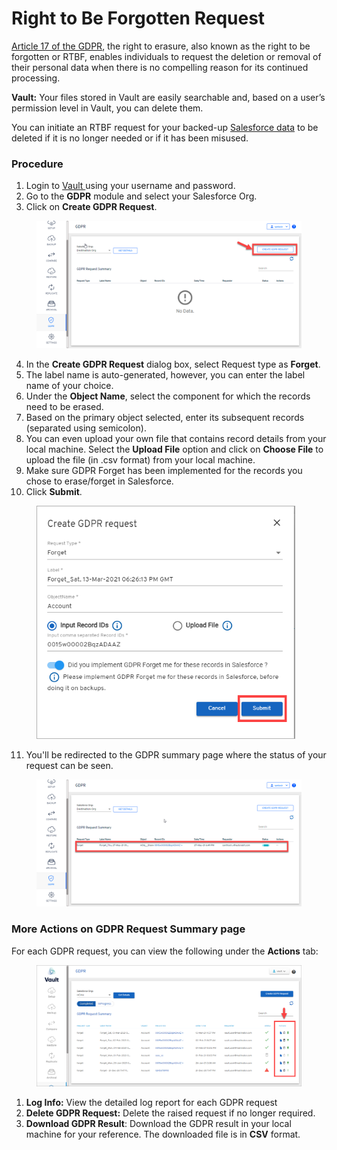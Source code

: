 # Right to Be Forgotten Request

[Article 17 of the GDPR](https://gdpr-info.eu/art-17-gdpr/), the right to erasure, also known as the right to be forgotten or RTBF, enables individuals to request the deletion or removal of their personal data when there is no compelling reason for its continued processing.

**Vault:** Your files stored in Vault are easily searchable and, based on a user’s permission level in Vault, you can delete them.

You can initiate an RTBF request for your backed-up [Salesforce data](https://www.autorabit.com/blog/how-to-backup-salesforce-data/) to be deleted if it is no longer needed or if it has been misused.

### Procedure <a href="#procedure" id="procedure"></a>

1. Login to [Vault ](https://www.autorabit.com/products/vault-data-backup-recovery/)using your username and password.
2. Go to the **GDPR** module and select your Salesforce Org.
3. Click on **Create GDPR Request**.

<figure><img src="../../../../.gitbook/assets/image (257).png" alt=""><figcaption></figcaption></figure>

4. In the **Create GDPR Request** dialog box, select Request type as **Forget**.
5. The label name is auto-generated, however, you can enter the label name of your choice.
6. Under the **Object Name**, select the component for which the records need to be erased.
7. Based on the primary object selected, enter its subsequent records (separated using semicolon).
8. You can even upload your own file that contains record details from your local machine. Select the **Upload File** option and click on **Choose File** to upload the file (in .csv format) from your local machine.
9. Make sure GDPR Forget has been implemented for the records you chose to erase/forget in Salesforce.
10. Click **Submit**.

<figure><img src="../../../../.gitbook/assets/image (258).png" alt="" width="414"><figcaption></figcaption></figure>

11. You'll be redirected to the GDPR summary page where the status of your request can be seen.

<figure><img src="../../../../.gitbook/assets/image (259).png" alt=""><figcaption></figcaption></figure>

### More Actions on GDPR Request Summary page <a href="#more-actions-on-gdpr-request-summary-page" id="more-actions-on-gdpr-request-summary-page"></a>

For each GDPR request, you can view the following under the **Actions** tab:

<figure><img src="../../../../.gitbook/assets/image (260).png" alt=""><figcaption></figcaption></figure>

1. **Log Info:** View the detailed log report for each GDPR request
2. **Delete GDPR Request:** Delete the raised request if no longer required.
3. **Download GDPR Result**: Download the GDPR result in your local machine for your reference. The downloaded file is in **CSV** format.
